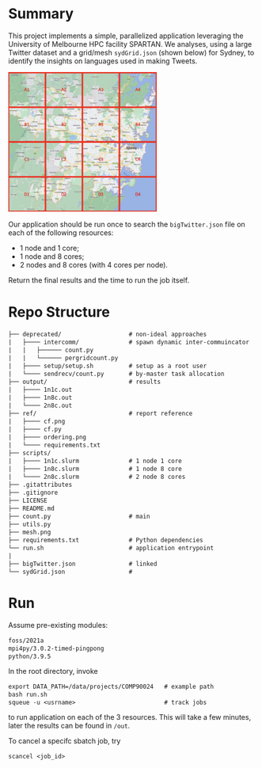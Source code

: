 # Summary

This project implements a simple, parallelized application leveraging the University of Melbourne HPC facility SPARTAN. We analyses, using a large Twitter dataset and a grid/mesh `sydGrid.json` (shown below) for Sydney, to identify the insights on languages used in making Tweets.

<img src="mesh.png" width="300">

Our application should be run once to search the `bigTwitter.json` file on each of the following resources:

- 1 node and 1 core;
- 1 node and 8 cores;
- 2 nodes and 8 cores (with 4 cores per node).

Return the final results and the time to run the job itself.

# Repo Structure

```
├── deprecated/                   # non-ideal approaches
|   ├──── intercomm/              # spawn dynamic inter-commuincator
|   |   ├────── count.py
|   |   └────── pergridcount.py
|   ├──── setup/setup.sh          # setup as a root user
|   └──── sendrecv/count.py       # by-master task allocation
├── output/                       # results
|   ├──── 1n1c.out
|   ├──── 1n8c.out
|   └──── 2n8c.out
├── ref/                          # report reference
|   ├──── cf.png
|   ├──── cf.py
|   ├──── ordering.png
|   └──── requirements.txt
├── scripts/
|   ├──── 1n1c.slurm              # 1 node 1 core
|   ├──── 1n8c.slurm              # 1 node 8 core
|   └──── 2n8c.slurm              # 2 node 8 cores
├── .gitattributes
├── .gitignore
├── LICENSE
├── README.md
├── count.py                      # main
├── utils.py
├── mesh.png
├── requirements.txt              # Python dependencies
└── run.sh                        # application entrypoint
|
├── bigTwitter.json               # linked
└── sydGrid.json                  #
```

# Run

Assume pre-existing modules:

```
foss/2021a
mpi4py/3.0.2-timed-pingpong
python/3.9.5
```

In the root directory, invoke

```
export DATA_PATH=/data/projects/COMP90024   # example path
bash run.sh
squeue -u <usrname>                         # track jobs
```

to run application on each of the 3 resources. This will take a few minutes, later the results can be found in `/out`.

To cancel a specifc sbatch job, try

```
scancel <job_id>
```
